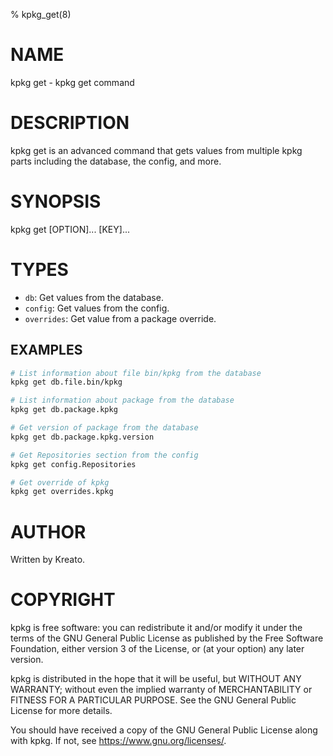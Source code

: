 % kpkg_get(8)

# NAME
kpkg get - kpkg get command

# DESCRIPTION
kpkg get is an advanced command that gets values from multiple kpkg parts including the database, the config, and more.

# SYNOPSIS
kpkg get [OPTION]... [KEY]...

# TYPES
* `db`: Get values from the database.
* `config`: Get values from the config.
* `overrides`: Get value from a package override.

## EXAMPLES
```sh
# List information about file bin/kpkg from the database
kpkg get db.file.bin/kpkg

# List information about package from the database
kpkg get db.package.kpkg

# Get version of package from the database
kpkg get db.package.kpkg.version

# Get Repositories section from the config
kpkg get config.Repositories

# Get override of kpkg
kpkg get overrides.kpkg
```

# AUTHOR
Written by Kreato.

# COPYRIGHT
kpkg is free software: you can redistribute it and/or modify
it under the terms of the GNU General Public License as published by
the Free Software Foundation, either version 3 of the License, or
(at your option) any later version.

kpkg is distributed in the hope that it will be useful,
but WITHOUT ANY WARRANTY; without even the implied warranty of
MERCHANTABILITY or FITNESS FOR A PARTICULAR PURPOSE.  See the
GNU General Public License for more details.

You should have received a copy of the GNU General Public License
along with kpkg.  If not, see <https://www.gnu.org/licenses/>.
